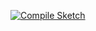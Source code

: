 [![Compile Sketch](https://github.com/pixelEDI/GitHubAction_ArduinoR4/actions/workflows/compile-sketch.yaml/badge.svg)](https://github.com/pixelEDI/GitHubAction_ArduinoR4/actions/workflows/compile-sketch.yaml)

